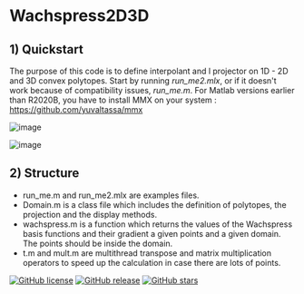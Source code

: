 # Wachspress2D3D

## 1) Quickstart

The purpose of this code is to define interpolant and l projector on 1D - 2D and 3D convex polytopes.
Start by running *run_me2.mlx*, or if it doesn't work because of compatibility issues, *run_me.m*.
For Matlab versions earlier than R2020B, you have to install MMX on your system :
<https://github.com/yuvaltassa/mmx>

![image](https://user-images.githubusercontent.com/72595712/172386691-7dddad3d-a374-476c-adab-eef12e27531a.png)

![image](https://user-images.githubusercontent.com/72595712/172387565-c65bc494-17af-4f78-9f18-595e04efa7c1.png)

## 2) Structure

* run_me.m and run_me2.mlx are examples files.
* Domain.m is a class file which includes the definition of polytopes, the projection and the display methods.
* wachspress.m is a function which returns the values of the Wachspress basis functions and their gradient a given points and a given domain. The points should be inside the domain.
* t.m and mult.m are multithread transpose and matrix multiplication operators to speed up the calculation in case there are lots of points.

[![GitHub license](https://img.shields.io/github/license/tcherrie/Wachspress2D3D)](https://github.com/tcherrie/Wachspress2D3D) [![GitHub release](https://img.shields.io/github/release/tcherrie/Wachspress2D3D.svg)](https://github.com/tcherrie/Wachspress2D3D/releases/) [![GitHub stars](https://img.shields.io/github/stars/tcherrie/Wachspress2D3D)](https://github.com/tcherrie/Wachspress2D3D/stargazers)
 
